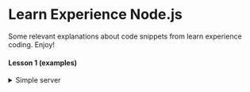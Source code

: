 # Learn Experience Node.js

Some relevant explanations about code snippets from learn experience coding. Enjoy!

#### Lesson 1 (examples)

<details>
  <summary>Simple server</summary>
  
```js
        //Importing http module
        import * as http from 'http';
        //Simple function config server
        const server = (req, res) => {
            res.writeHead(200, { 'Content-Type': 'text-plain' });
            res.write('Hello, World!\n');
            res.end()
        }
        //Instance create server
        http.createServer(server).listen(1337)
```
  :link: [Reference file](/chapter-1/server.ts)
  
</details>
